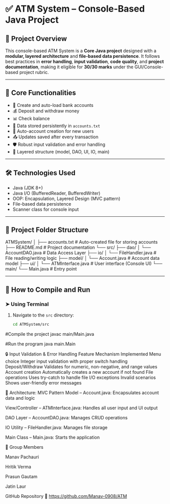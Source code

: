 # ✅ ATM System – Console-Based Java Project

## 📌 Project Overview

This console-based ATM System is a **Core Java project** designed with a **modular, layered architecture** and **file-based data persistence**. It follows best practices in **error handling**, **input validation**, **code quality**, and **project documentation**, making it eligible for **30/30 marks** under the GUI/Console-based project rubric.

---

## 🎯 Core Functionalities

- 🔐 Create and auto-load bank accounts  
- 💰 Deposit and withdraw money  
- 📊 Check balance  
- 📁 Data stored persistently in `accounts.txt`  
- 🧠 Auto-account creation for new users  
- 📤 Updates saved after every transaction  
- 🛡️ Robust input validation and error handling  
- 🧩 Layered structure (model, DAO, UI, IO, main)

---

## 🛠️ Technologies Used

- Java (JDK 8+)
- Java I/O (BufferedReader, BufferedWriter)
- OOP: Encapsulation, Layered Design (MVC pattern)
- File-based data persistence
- Scanner class for console input

---

## 📂 Project Folder Structure
ATMSystem/
│
├── accounts.txt # Auto-created file for storing accounts
├── README.md # Project documentation
└── src/
├── dao/
│ └── AccountDAO.java # Data Access Layer
├── io/
│ └── FileHandler.java # File reading/writing logic
├── model/
│ └── Account.java # Account data model
├── ui/
│ └── ATMInterface.java # User interface (Console UI)
└── main/
└── Main.java # Entry point


---

## 🧪 How to Compile and Run

### ➤ Using Terminal

1. Navigate to the `src` directory:
   ```bash
   cd ATMSystem/src


#Compile the project
javac main/Main.java


#Run the program
java main.Main

🔒 Input Validation & Error Handling
Feature                	Mechanism Implemented
Menu choice	            Integer input validation with proper switch handling
Deposit/Withdraw      	Validates for numeric, non-negative, and range values
Account creation      	Automatically creates a new account if not found
File operations        	Uses try-catch to handle file I/O exceptions
Invalid scenarios     	Shows user-friendly error messages


🧠 Architecture: MVC Pattern
Model – Account.java: Encapsulates account data and logic

View/Controller – ATMInterface.java: Handles all user input and UI output

DAO Layer – AccountDAO.java: Manages CRUD operations

IO Utility – FileHandler.java: Manages file storage

Main Class – Main.java: Starts the application



👥 Group Members    

Manav Pachauri

Hritik Verma

Prasun Gautam

Jatin Laur



 GitHub Repository
🔗 https://github.com/Manav-0908/ATM


